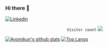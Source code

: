 ### Hi there 👋

[![Linkedin](https://img.shields.io/badge/linkedin-%230077B5.svg?&style=for-the-badge&logo=linkedin&logoColor=white)](https://www.linkedin.com/in/ayomikun-a-6a0483126/)

<p align="center">
   <code>Visitor count</code>
   <img src="https://profile-counter.glitch.me/debugher/count.svg" />
  </p>

[![Ayomikun's github stats](https://github-readme-stats.vercel.app/api?username=debugher&show_icons=true&line_height=21&show_icons=true&theme=buefy&count_private=true&cache_seconds=1800)](https://github.com/debugher)
[![Top Langs](https://github-readme-stats.vercel.app/api/top-langs/?username=debugher&show_icons=true&theme=buefy&layout=compact&cache_seconds=1800)](https://github.com/debugher)
